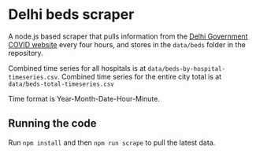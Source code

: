 # Delhi beds scraper

A node.js based scraper that pulls information from the [Delhi Government COVID website](https://coronabeds.jantasamvad.org/) every four hours, and stores in the `data/beds` folder in the repository.

Combined time series for all hospitals is at `data/beds-by-hospital-timeseries.csv`. Combined time series for the entire city total is at `data/beds-total-timeseries.csv` 

Time format is Year-Month-Date-Hour-Minute.

## Running the code

Run `npm install` and then `npm run scrape` to pull the latest data.